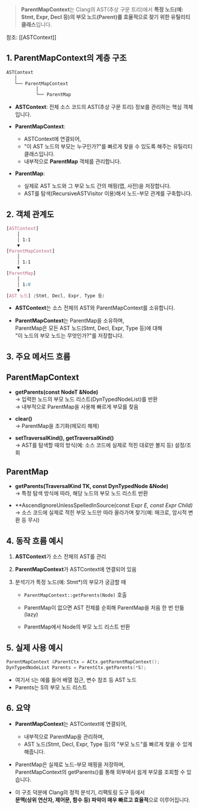 >**ParentMapContext**는 Clang의 AST(추상 구문 트리)에서 **특정 노드(예: Stmt, Expr, Decl 등)의 부모 노드(Parent)를 효율적으로 찾기 위한 유틸리티 클래스**입니다.


참조:
[[ASTContext]]
## **1. ParentMapContext의 계층 구조**
```scss
ASTContext
   │
   └── ParentMapContext
           │
           └── ParentMap
```

- **ASTContext**: 전체 소스 코드의 AST(추상 구문 트리) 정보를 관리하는 핵심 객체입니다.
    
- **ParentMapContext**:
    
    - ASTContext에 연결되어,
    - "이 AST 노드의 부모는 누구인가?"를 빠르게 찾을 수 있도록 해주는 유틸리티 클래스입니다.
    - 내부적으로 **ParentMap** 객체를 관리합니다.
        
- **ParentMap**:
    
    - 실제로 AST 노드와 그 부모 노드 간의 매핑(맵, 사전)을 저장합니다.
    - AST를 탐색(RecursiveASTVisitor 이용)해서 노드-부모 관계를 구축합니다.

## 2. **객체 관계도**

```scss
[ASTContext]
    │
    │ 1:1
    ▼
[ParentMapContext]
    │
    │ 1:1
    ▼
[ParentMap]
    │
    │ 1:N
    ▼
[AST 노드] (Stmt, Decl, Expr, Type 등)
```
- **ASTContext**는 소스 전체의 AST와 ParentMapContext를 소유합니다.
    
- **ParentMapContext**는 ParentMap을 소유하며,  
    ParentMap은 모든 AST 노드(Stmt, Decl, Expr, Type 등)에 대해  
    "이 노드의 부모 노드는 무엇인가?"를 저장합니다.


## 3. **주요 메서드 흐름**

## ParentMapContext

- **getParents(const NodeT &Node)**  
    → 입력한 노드의 부모 노드 리스트(DynTypedNodeList)를 반환  
    → 내부적으로 ParentMap을 사용해 빠르게 부모를 찾음
    
- **clear()**  
    → ParentMap을 초기화(메모리 해제)
    
- **setTraversalKind(), getTraversalKind()**  
    → AST를 탐색할 때의 방식(예: 소스 코드에 실제로 적힌 대로만 볼지 등) 설정/조회
    

## ParentMap

- **getParents(TraversalKind TK, const DynTypedNode &Node)**  
    → 특정 탐색 방식에 따라, 해당 노드의 부모 노드 리스트 반환
    
- **AscendIgnoreUnlessSpelledInSource(const Expr _E, const Expr _Child)__  
    → 소스 코드에 실제로 적힌 부모 노드만 따라 올라가며 찾기(예: 매크로, 암시적 변환 등 무시)
    

## 4. **동작 흐름 예시**

1. **ASTContext**가 소스 전체의 AST를 관리
    
2. **ParentMapContext**가 ASTContext에 연결되어 있음
    
3. 분석기가 특정 노드(예: Stmt*)의 부모가 궁금할 때
    
    - `ParentMapContext::getParents(Node)` 호출
        
    - ParentMap이 없으면 AST 전체를 순회해 ParentMap을 처음 한 번 만듦 (lazy)
        
    - ParentMap에서 Node의 부모 노드 리스트 반환


## 5. **실제 사용 예시**
```cpp
ParentMapContext &ParentCtx = ACtx.getParentMapContext();
DynTypedNodeList Parents = ParentCtx.getParents(*S);
```

- 여기서 `S`는 예를 들어 배열 접근, 변수 참조 등 AST 노드
- Parents는 S의 부모 노드 리스트
    

## 6. **요약**

- **ParentMapContext**는 ASTContext에 연결되어,
    
    - 내부적으로 ParentMap을 관리하며,
    - AST 노드(Stmt, Decl, Expr, Type 등)의 "부모 노드"를 빠르게 찾을 수 있게 해줍니다.
        
- ParentMap은 실제로 노드-부모 매핑을 저장하며,  
    ParentMapContext의 getParents()를 통해 외부에서 쉽게 부모를 조회할 수 있습니다.
    
- 이 구조 덕분에 Clang의 정적 분석기, 리팩토링 도구 등에서  
    **문맥(상위 연산자, 제어문, 함수 등) 파악이 매우 빠르고 효율적**으로 이루어집니다.